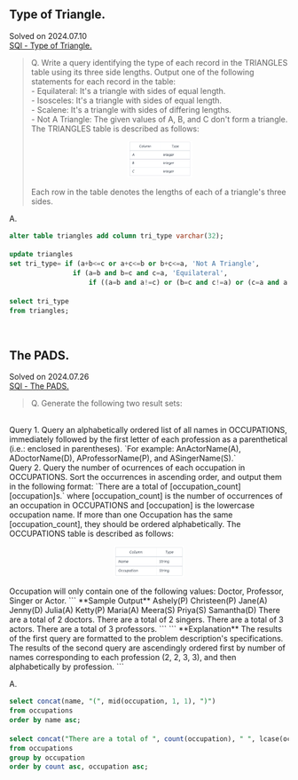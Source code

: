 ## Type of Triangle.
Solved on 2024.07.10  
[SQl - Type of Triangle.](https://www.hackerrank.com/challenges/what-type-of-triangle/problem?isFullScreen=true)
> Q. Write a query identifying the type of each record in the TRIANGLES table using its three side lengths. Output one of the following statements for each record in the table:  
    - Equilateral: It's a triangle with  sides of equal length.  
    - Isosceles: It's a triangle with  sides of equal length.  
    - Scalene: It's a triangle with  sides of differing lengths.  
    - Not A Triangle: The given values of A, B, and C don't form a triangle.  
The TRIANGLES table is described as follows:
    <p align="center">
    <img src="figure/triangle_table.png" width="25%" height="25%">
    </p>
Each row in the table denotes the lengths of each of a triangle's three sides.

A.
```sql
alter table triangles add column tri_type varchar(32);

update triangles
set tri_type= if (a+b<=c or a+c<=b or b+c<=a, 'Not A Triangle',
                if (a=b and b=c and c=a, 'Equilateral',
                    if ((a=b and a!=c) or (b=c and c!=a) or (c=a and a!=b), 'Isosceles', 'Scalene')));
                                    
select tri_type
from triangles;
```
<br>

## The PADS.
Solved on 2024.07.26  
[SQl - The PADS.](https://www.hackerrank.com/challenges/the-pads/problem?isFullScreen=true)
> Q. Generate the following two result sets:  
<br>
Query 1. Query an alphabetically ordered list of all names in OCCUPATIONS, immediately followed by the first letter of each profession as a parenthetical (i.e.: enclosed in parentheses).  
`For example: AnActorName(A), ADoctorName(D), AProfessorName(P), and ASingerName(S).`
<br>  
Query 2. Query the number of ocurrences of each occupation in OCCUPATIONS. Sort the occurrences in ascending order, and output them in the following format:  
`There are a total of [occupation_count] [occupation]s.`  
where [occupation_count] is the number of occurrences of an occupation in OCCUPATIONS and [occupation] is the lowercase occupation name. If more than one Occupation has the same [occupation_count], they should be ordered alphabetically.  
The OCCUPATIONS table is described as follows:
    <p align="center">
    <img src="figure/occupation_table.png" width="25%" height="25%">
    </p>
Occupation will only contain one of the following values: Doctor, Professor, Singer or Actor.
```
**Sample Output**
Ashely(P)
Christeen(P)
Jane(A)
Jenny(D)
Julia(A)
Ketty(P)
Maria(A)
Meera(S)
Priya(S)
Samantha(D)
There are a total of 2 doctors.
There are a total of 2 singers.
There are a total of 3 actors.
There are a total of 3 professors.
```
```
**Explanation**
The results of the first query are formatted to the problem description's specifications.
The results of the second query are ascendingly ordered first by number of names corresponding to each profession (2, 2, 3, 3), and then alphabetically by profession.
```

A.
```sql
select concat(name, "(", mid(occupation, 1, 1), ")")
from occupations
order by name asc;

select concat("There are a total of ", count(occupation), " ", lcase(occupation), "s.") count
from occupations
group by occupation
order by count asc, occupation asc;
```
<br>